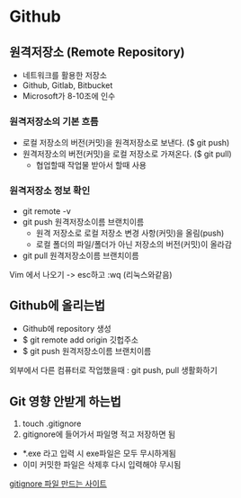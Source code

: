 # Github

## 원격저장소 (Remote Repository)

- 네트워크를 활용한 저장소
- Github, Gitlab, Bitbucket
- Microsoft가 8-10조에 인수

### 원격저장소의 기본 흐름

- 로컬 저장소의 버전(커밋)을 원격저장소로 보낸다. ($ git push)
- 원격저장소의 버전(커밋)을 로컬 저장소로 가져온다. ($ git pull)
  - 협업할때 작업물 받아서 할때 사용

### 원격저장소 정보 확인

- git remote -v
- git push 원격저장소이름 브랜치이름
  - 원격 저장소로 로컬 저장소 변경 사항(커밋)을 올림(push)
  - 로컬 폴더의 파일/폴더가 아닌 저장소의 버전(커밋)이 올라감
- git pull 원격저장소이름 브랜치이름

Vim 에서 나오기 -> esc하고 :wq (리눅스와같음)



## Github에 올리는법

- Github에 repository 생성
- $ git remote add origin 깃헙주소
- $ git push 원격저장소이름 브랜치이름

외부에서 다른 컴퓨터로 작업했을때 : git push, pull 생활화하기



## Git 영향 안받게 하는법

1. touch .gitignore
2. gitignore에 들어가서 파일명 적고 저장하면 됨

- *.exe 라고 입력 시 exe파일은 모두 무시하게됨
- 이미 커밋한 파일은 삭제후 다시 입력해야 무시됨

[gitignore 파일 만드는 사이트](https://gitignore.io)



